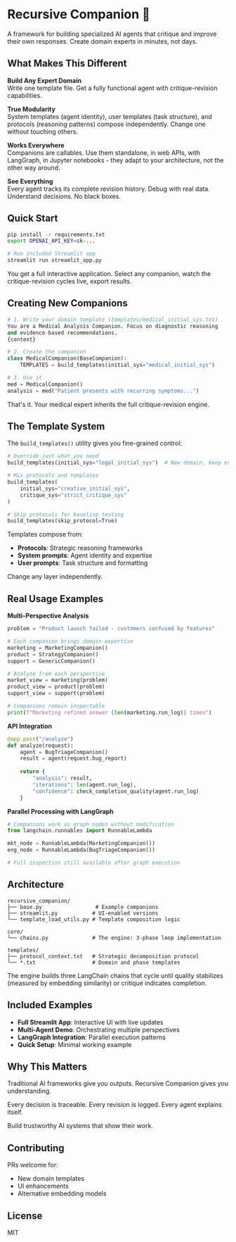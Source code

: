 # Recursive Companion 🔄

A framework for building specialized AI agents that critique and improve their own responses. Create domain experts in minutes, not days.

## What Makes This Different

**Build Any Expert Domain**  
Write one template file. Get a fully functional agent with critique-revision capabilities.

**True Modularity**  
System templates (agent identity), user templates (task structure), and protocols (reasoning patterns) compose independently. Change one without touching others.

**Works Everywhere**  
Companions are callables. Use them standalone, in web APIs, with LangGraph, in Jupyter notebooks - they adapt to your architecture, not the other way around.

**See Everything**  
Every agent tracks its complete revision history. Debug with real data. Understand decisions. No black boxes.

## Quick Start

```bash
pip install -r requirements.txt
export OPENAI_API_KEY=sk-...

# Run included Streamlit app
streamlit run streamlit_app.py
```

You get a full interactive application. Select any companion, watch the critique-revision cycles live, export results.

## Creating New Companions

```python
# 1. Write your domain template (templates/medical_initial_sys.txt)
You are a Medical Analysis Companion. Focus on diagnostic reasoning 
and evidence-based recommendations.
{context}

# 2. Create the companion
class MedicalCompanion(BaseCompanion):
    TEMPLATES = build_templates(initial_sys="medical_initial_sys")

# 3. Use it
med = MedicalCompanion()
analysis = med("Patient presents with recurring symptoms...")
```

That's it. Your medical expert inherits the full critique-revision engine.

## The Template System

The `build_templates()` utility gives you fine-grained control:

```python
# Override just what you need
build_templates(initial_sys="legal_initial_sys")  # New domain, keep everything else

# Mix protocols and templates
build_templates(
    initial_sys="creative_initial_sys",
    critique_sys="strict_critique_sys"
)

# Skip protocols for baseline testing
build_templates(skip_protocol=True)
```

Templates compose from:
- **Protocols**: Strategic reasoning frameworks
- **System prompts**: Agent identity and expertise  
- **User prompts**: Task structure and formatting

Change any layer independently.

## Real Usage Examples

**Multi-Perspective Analysis**
```python
problem = "Product launch failed - customers confused by features"

# Each companion brings domain expertise
marketing = MarketingCompanion()
product = StrategyCompanion()
support = GenericCompanion()

# Analyze from each perspective
market_view = marketing(problem)
product_view = product(problem)
support_view = support(problem)

# Companions remain inspectable
print(f"Marketing refined answer {len(marketing.run_log)} times")
```

**API Integration**
```python
@app.post("/analyze")
def analyze(request):
    agent = BugTriageCompanion()
    result = agent(request.bug_report)
    
    return {
        "analysis": result,
        "iterations": len(agent.run_log),
        "confidence": check_completion_quality(agent.run_log)
    }
```

**Parallel Processing with LangGraph**
```python
# Companions work as graph nodes without modification
from langchain.runnables import RunnableLambda

mkt_node = RunnableLambda(MarketingCompanion())
eng_node = RunnableLambda(BugTriageCompanion())

# Full inspection still available after graph execution
```

## Architecture

```
recursive_companion/
├── base.py                 # Example companions
├── streamlit.py           # UI-enabled versions  
└── template_load_utils.py # Template composition logic

core/
└── chains.py              # The engine: 3-phase loop implementation

templates/
├── protocol_context.txt   # Strategic decomposition protocol
└── *.txt                  # Domain and phase templates
```

The engine builds three LangChain chains that cycle until quality stabilizes (measured by embedding similarity) or critique indicates completion.

## Included Examples

- **Full Streamlit App**: Interactive UI with live updates
- **Multi-Agent Demo**: Orchestrating multiple perspectives
- **LangGraph Integration**: Parallel execution patterns
- **Quick Setup**: Minimal working example

## Why This Matters

Traditional AI frameworks give you outputs. Recursive Companion gives you understanding.

Every decision is traceable. Every revision is logged. Every agent explains itself.

Build trustworthy AI systems that show their work.

## Contributing

PRs welcome for:
- New domain templates
- UI enhancements
- Alternative embedding models

## License

MIT